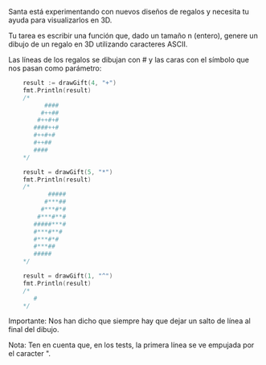 Santa está experimentando con nuevos diseños de regalos y necesita tu ayuda para visualizarlos en 3D.

Tu tarea es escribir una función que, dado un tamaño n (entero), genere un dibujo de un regalo en 3D utilizando caracteres ASCII.

Las líneas de los regalos se dibujan con # y las caras con el símbolo que nos pasan como parámetro:
```go
	result := drawGift(4, "+")
	fmt.Println(result)
	/*
	      ####
	     #++##
	    #++#+#
	   ####++#
	   #++#+#
	   #++##
	   ####
	*/

	result = drawGift(5, "*")
	fmt.Println(result)
	/*
	       #####
	      #***##
	     #***#*#
	    #***#**#
	   #####***#
	   #***#**#
	   #***#*#
	   #***##
	   #####
	*/

	result = drawGift(1, "^")
	fmt.Println(result)
	/*
	   #
	*/
```
Importante: Nos han dicho que siempre hay que dejar un salto de línea al final del dibujo.

Nota: Ten en cuenta que, en los tests, la primera línea se ve empujada por el caracter ".